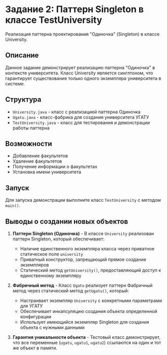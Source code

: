 # Задание 2: Паттерн Singleton в классе TestUniversity

Реализация паттерна проектирования "Одиночка" (Singleton) в классе University.

## Описание
Данное задание демонстрирует реализацию паттерна "Одиночка" в контексте университета. 
Класс University является синглтоном, что гарантирует существование только одного экземпляра университета в системе.

## Структура
- `University.java` - класс с реализацией паттерна Одиночка
- `Ugatu.java` - класс-фабрика для создания университета УГАТУ
- `TestUniversity.java` - класс для тестирования и демонстрации работы паттерна

## Возможности
- Добавление факультетов
- Удаление факультетов
- Получение информации о факультетах
- Установка имени университета

## Запуск
Для запуска демонстрации выполните класс `TestUniversity` с методом `main()`. 

## Выводы о создании новых объектов
1. **Паттерн Singleton (Одиночка)** - В классе `University` реализован паттерн Singleton, который обеспечивает:
   - Наличие единственного экземпляра класса через приватное статическое поле `university`
   - Приватный конструктор, запрещающий прямое создание экземпляров
   - Статический метод `getUniversity()`, предоставляющий доступ к единственному экземпляру

2. **Фабричный метод** - Класс `Ugatu` реализует паттерн Фабричный метод через статический метод `getUgatu()`, который:
   - Настраивает экземпляр `University` с конкретными параметрами для УГАТУ
   - Обеспечивает инкапсуляцию создания объекта определенной конфигурации
   - Использует имеющийся экземпляр Singleton для создания объекта с нужными данными

3. **Гарантия уникальности объекта** - Тестовый класс демонстрирует, что все переменные (`ugatu`, `ugatu1`, `ugatu2`) ссылаются на один и тот же объект в памяти.